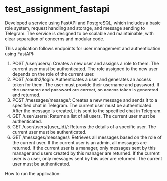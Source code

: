# test_assignment_fastapi
Developed a service using FastAPI and PostgreSQL, which includes a basic role system, request handling and storage, and message sending to Telegram.  The service is designed to be scalable and maintainable, with clear separation of concerns and modular code.


This application follows endpoints for user management and authentication using FastAPI:
1. POST /user/users/: Creates a new user and assigns a role to them. The current user must be authenticated. The role assigned to the new user depends on the role of the current user.
2. POST /oauth2/login: Authenticates a user and generates an access token for them. The user must provide their username and password. If the username and password are correct, an access token is generated and returned.
3. POST /messages/message/: Creates a new message and sends it to a specified chat in Telegram. The current user must be authenticated. After the message is created, it is sent to the specified chat in Telegram.
4. GET /user/users/: Returns a list of all users. The current user must be authenticated.  
5. GET /user/users/{user_id}/: Returns the details of a specific user. The current user must be authenticated.  
6. GET /messages/messages/: Retrieves all messages based on the role of the current user. If the current user is an admin, all messages are returned. If the current user is a manager, only messages sent by this manager and users created by this manager are returned. If the current user is a user, only messages sent by this user are returned. The current user must be authenticated.


How to run the application:
